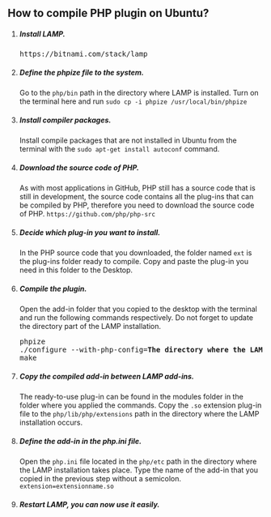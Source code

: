 <h2>How to compile PHP plugin on Ubuntu?</h2>
<ol>

<li>
<h5>Install LAMP.</h5>
<pre>https://bitnami.com/stack/lamp</pre>
</li>

<li>
<h5>Define the phpize file to the system.</h5>
Go to the <code>php/bin</code> path in the directory where LAMP is installed. Turn on the terminal here and run <code>sudo cp -i phpize /usr/local/bin/phpize</code>
</li>

<li>
<h5>Install compiler packages.</h5>
Install compile packages that are not installed in Ubuntu from the terminal with the <code>sudo apt-get install autoconf</code> command.
</li>

<li>
<h5>Download the source code of PHP.</h5>
As with most applications in GitHub, PHP still has a source code that is still in development, the source code contains all the plug-ins that can be compiled by PHP, therefore you need to download the source code of PHP. <code>https://github.com/php/php-src</code>
</li>

<li>
<h5>Decide which plug-in you want to install.</h5>
In the PHP source code that you downloaded, the folder named <code>ext</code> is the plug-ins folder ready to compile. Copy and paste the plug-in you need in this folder to the Desktop.
</li>

<li>
<h5>Compile the plugin.</h5>
Open the add-in folder that you copied to the desktop with the terminal and run the following commands respectively. Do not forget to update the directory part of the LAMP installation.
<pre>
phpize
./configure --with-php-config=<strong>The directory where the LAMP installation took</strong> place/php/bin/php-config
make
</pre>
</li>

<li>
<h5>Copy the compiled add-in between LAMP add-ins.</h5>
The ready-to-use plug-in can be found in the modules folder in the folder where you applied the commands. Copy the <code>.so</code> extension plug-in file to the <code>php/lib/php/extensions</code> path in the directory where the LAMP installation occurs.
</li>


<li>
<h5>Define the add-in in the php.ini file.</h5>
Open the <code>php.ini</code> file located in the <code>php/etc</code> path in the directory where the LAMP installation takes place. Type the name of the add-in that you copied in the previous step without a semicolon. <code>extension=extensionname.so</code>
</li>

<li>
<h5>Restart LAMP, you can now use it easily.
</li>
</ol>
